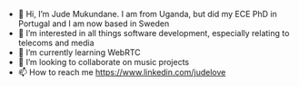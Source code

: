 - 👋 Hi, I’m Jude Mukundane. I am from Uganda, but did my ECE PhD in Portugal and I am now based in Sweden
- 👀 I’m interested in all things software development, especially relating to telecoms and media
- 🌱 I’m currently learning WebRTC
- 💞️ I’m looking to collaborate on music projects
- 📫 How to reach me https://www.linkedin.com/judelove

<!---
judelove/judelove is a ✨ special ✨ repository because its `README.md` (this file) appears on your GitHub profile.
You can click the Preview link to take a look at your changes.
--->
